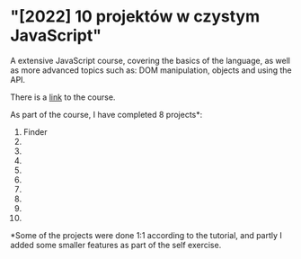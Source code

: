 # "[2022] 10 projektów w czystym JavaScript"

A extensive JavaScript course, covering the basics of the language, as well as more advanced topics such as: DOM manipulation, objects and using the API.

There is a [link](https://www.udemy.com/course/10-projektow-w-czystym-javascript-cz-1/) to the course.

As part of the course, I have completed 8 projects\*:

1. Finder
2.
3.
4.
5.
6.
7.
8.
9.
10.

\*Some of the projects were done 1:1 according to the tutorial, and partly I added some smaller features as part of the self exercise.
